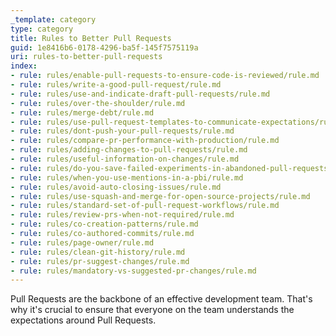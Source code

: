 ```yaml
---
_template: category
type: category
title: Rules to Better Pull Requests
guid: 1e8416b6-0178-4296-ba5f-145f7575119a
uri: rules-to-better-pull-requests
index:
- rule: rules/enable-pull-requests-to-ensure-code-is-reviewed/rule.md
- rule: rules/write-a-good-pull-request/rule.md
- rule: rules/use-and-indicate-draft-pull-requests/rule.md
- rule: rules/over-the-shoulder/rule.md
- rule: rules/merge-debt/rule.md
- rule: rules/use-pull-request-templates-to-communicate-expectations/rule.md
- rule: rules/dont-push-your-pull-requests/rule.md
- rule: rules/compare-pr-performance-with-production/rule.md
- rule: rules/adding-changes-to-pull-requests/rule.md
- rule: rules/useful-information-on-changes/rule.md
- rule: rules/do-you-save-failed-experiments-in-abandoned-pull-requests/rule.md
- rule: rules/when-you-use-mentions-in-a-pbi/rule.md
- rule: rules/avoid-auto-closing-issues/rule.md
- rule: rules/use-squash-and-merge-for-open-source-projects/rule.md
- rule: rules/standard-set-of-pull-request-workflows/rule.md
- rule: rules/review-prs-when-not-required/rule.md
- rule: rules/co-creation-patterns/rule.md
- rule: rules/co-authored-commits/rule.md
- rule: rules/page-owner/rule.md
- rule: rules/clean-git-history/rule.md
- rule: rules/pr-suggest-changes/rule.md
- rule: rules/mandatory-vs-suggested-pr-changes/rule.md
---
```


Pull Requests are the backbone of an effective development team. That's why it's crucial to ensure that everyone on the team understands the expectations around Pull Requests.
